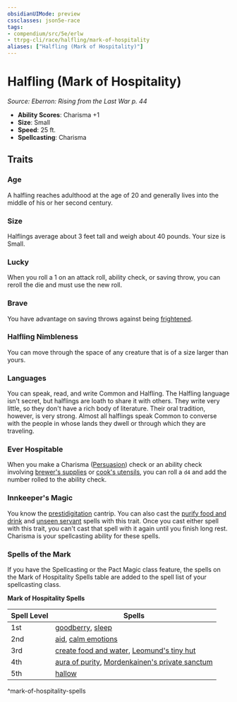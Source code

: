 ```yaml
---
obsidianUIMode: preview
cssclasses: json5e-race
tags:
- compendium/src/5e/erlw
- ttrpg-cli/race/halfling/mark-of-hospitality
aliases: ["Halfling (Mark of Hospitality)"]
---
```

# Halfling (Mark of Hospitality)
*Source: Eberron: Rising from the Last War p. 44*  

- **Ability Scores**: Charisma +1
- **Size**: Small
- **Speed**: 25 ft.
- **Spellcasting**: Charisma

## Traits

### Age

A halfling reaches adulthood at the age of 20 and generally lives into the middle of his or her second century.

### Size

Halflings average about 3 feet tall and weigh about 40 pounds. Your size is Small.

### Lucky

When you roll a 1 on an attack roll, ability check, or saving throw, you can reroll the die and must use the new roll.

### Brave

You have advantage on saving throws against being [frightened](/3-Mechanics/CLI/rules/conditions.md#frightened).

### Halfling Nimbleness

You can move through the space of any creature that is of a size larger than yours.

### Languages

You can speak, read, and write Common and Halfling. The Halfling language isn't secret, but halflings are loath to share it with others. They write very little, so they don't have a rich body of literature. Their oral tradition, however, is very strong. Almost all halflings speak Common to converse with the people in whose lands they dwell or through which they are traveling.

### Ever Hospitable

When you make a Charisma ([Persuasion](/3-Mechanics/CLI/rules/skills.md#Persuasion)) check or an ability check involving [brewer's supplies](/3-Mechanics/CLI/items/brewers-supplies.md) or [cook's utensils](/3-Mechanics/CLI/items/cooks-utensils.md), you can roll a `d4` and add the number rolled to the ability check.

### Innkeeper's Magic

You know the [prestidigitation](/3-Mechanics/CLI/spells/prestidigitation.md) cantrip. You can also cast the [purify food and drink](/3-Mechanics/CLI/spells/purify-food-and-drink.md) and [unseen servant](/3-Mechanics/CLI/spells/unseen-servant.md) spells with this trait. Once you cast either spell with this trait, you can't cast that spell with it again until you finish long rest. Charisma is your spellcasting ability for these spells.

### Spells of the Mark

If you have the Spellcasting or the Pact Magic class feature, the spells on the Mark of Hospitality Spells table are added to the spell list of your spellcasting class.

**Mark of Hospitality Spells**

| Spell Level | Spells |
|-------------|--------|
| 1st | [goodberry](/3-Mechanics/CLI/spells/goodberry.md), [sleep](/3-Mechanics/CLI/spells/sleep.md) |
| 2nd | [aid](/3-Mechanics/CLI/spells/aid.md), [calm emotions](/3-Mechanics/CLI/spells/calm-emotions.md) |
| 3rd | [create food and water](/3-Mechanics/CLI/spells/create-food-and-water.md), [Leomund's tiny hut](/3-Mechanics/CLI/spells/leomunds-tiny-hut.md) |
| 4th | [aura of purity](/3-Mechanics/CLI/spells/aura-of-purity.md), [Mordenkainen's private sanctum](/3-Mechanics/CLI/spells/mordenkainens-private-sanctum.md) |
| 5th | [hallow](/3-Mechanics/CLI/spells/hallow.md) |
^mark-of-hospitality-spells